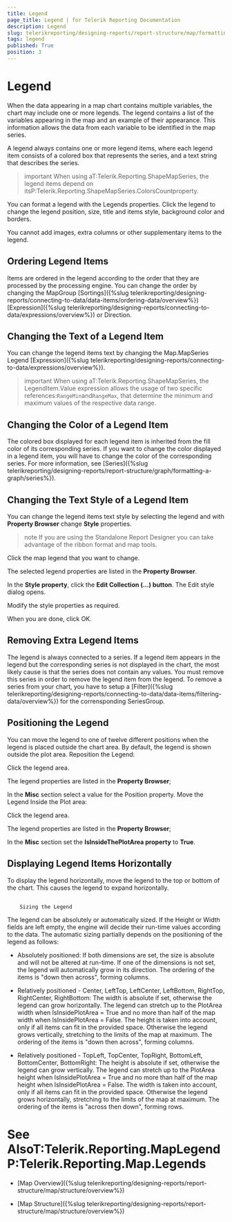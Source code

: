 ```yaml
---
title: Legend
page_title: Legend | for Telerik Reporting Documentation
description: Legend
slug: telerikreporting/designing-reports/report-structure/map/formatting-a-map/legend
tags: legend
published: True
position: 3
---
```


# Legend



When the data appearing in a map chart contains multiple variables, the chart may include one or more legends.
        The legend contains a list of the variables appearing in the map and an example of their appearance.
        This information allows the data from each variable to be identified in the map series.
      

A legend always contains one or more legend items, where each legend item consists of a colored box that represents the series,
        and a text string that describes the series.
      

>important When using aT:Telerik.Reporting.ShapeMapSeries, the legend items depend on itsP:Telerik.Reporting.ShapeMapSeries.ColorsCountproperty.
>


You can format a legend with the Legends properties.
        Click the legend to change the legend position, size, title and items style, background color and borders.
      

You cannot add images, extra columns or other supplementary items to the legend.
      

## Ordering Legend Items

Items are ordered in the legend according to the order that they are processed by the processing engine.
          You can change the order by changing the MapGroup [Sortings]({%slug telerikreporting/designing-reports/connecting-to-data/data-items/ordering-data/overview%})[Expression]({%slug telerikreporting/designing-reports/connecting-to-data/expressions/overview%}) or Direction.
        

## Changing the Text of a Legend Item

You can change the legend items text by changing the Map.MapSeries Legend [Expression]({%slug telerikreporting/designing-reports/connecting-to-data/expressions/overview%}).
        

>important When using aT:Telerik.Reporting.ShapeMapSeries, the LegendItem.Value expression allows the usage
            of two specific references:`RangeMin`and`RangeMax`, that determine the minimum and maximum values
            of the respective data range.
>


## Changing the Color of a Legend Item

The colored box displayed for each legend item is inherited from the fill color of its corresponding series.
          If you want to change the color displayed in a legend item, you will have to change the color of the corresponding series.
          For more information, see [Series]({%slug telerikreporting/designing-reports/report-structure/graph/formatting-a-graph/series%}).
        

## Changing the Text Style of a Legend Item

You can change the legend items text style by selecting the legend and with __Property Browser__ change __Style__ properties.
        

>note If you are using the Standalone Report Designer you can take advantage of the ribbon format and map tools.
>


Click the map legend that you want to change.

The selected legend properties are listed in the __Property Browser__.
                

In the __Style property__, click the __Edit Collection (…) button__. The Edit style dialog opens.                  
                

Modify the style properties as required.
                

When you are done, click OK.
                

## Removing Extra Legend Items

The legend is always connected to a series.
          If a legend item appears in the legend but the corresponding series is not displayed in the chart,
          the most likely cause is that the series does not contain any values.
          You must remove this series in order to remove the legend item from the legend.
          To remove a series from your chart, you have to setup a [Filter]({%slug telerikreporting/designing-reports/connecting-to-data/data-items/filtering-data/overview%}) for the corrensponding SeriesGroup.
        

## Positioning the Legend

You can move the legend to one of twelve different positions when the legend is placed outside the chart area.
          By default, the legend is shown outside the plot area.
        Reposition the Legend:

Click the legend area.

The legend properties are listed in the __Property Browser__;
                

In the __Misc__ section select a value for the Position property.
                Move the Legend Inside the Plot area:

Click the legend area.

The legend properties are listed in the __Property Browser__;
                

In the __Misc__ section set the __IsInsideThePlotArea property__ to __True__.
                

## Displaying Legend Items Horizontally

To display the legend horizontally, move the legend to the top or bottom of the chart. This causes the legend to expand horizontally.
        

## 
        Sizing the Legend
      

The legend can be absolutely or automatically sized.
          If the Height or Width fields are left empty, the engine will decide their run-time values according to the data.
          The automatic sizing partially depends on the positioning of the legend as follows:
        

* Absolutely positioned:
            If both dimensions are set, the size is absolute and will not be altered at run-time.
            If one of the dimensions is not set, the legend will automatically grow in its direction.
            The ordering of the items is "down then across", forming columns.
            

* Relatively positioned - Center, LeftTop, LeftCenter, LeftBottom, RightTop, RightCenter, RightBottom:
            The width is absolute if set, otherwise the legend can grow horizontally.
              The legend can stretch up to the PlotArea width when IsInsidePlotArea = True and no more than half of the map width when IsInsidePlotArea = False.
            The height is taken into account, only if all items can fit in the provided space.
              Otherwise the legend grows vertically, stretching to the limits of the map at maximum.
            The ordering of the items is "down then across", forming columns.
            

* Relatively positioned - TopLeft, TopCenter, TopRight, BottomLeft, BottomCenter, BottomRight:
            The height is absolute if set, otherwise the legend can grow vertically.
              The legend can stretch up to the PlotArea height when IsInsidePlotArea = True and no more than half of the map height when IsInsidePlotArea = False.
            The width is taken into account, only if all items can fit in the provided space.
              Otherwise the legend grows horizontally, stretching to the limits of the map at maximum.
            The ordering of the items is "across then down", forming rows.
            

# See AlsoT:Telerik.Reporting.MapLegendP:Telerik.Reporting.Map.Legends

 * [Map Overview]({%slug telerikreporting/designing-reports/report-structure/map/structure/overview%})

 * [Map Structure]({%slug telerikreporting/designing-reports/report-structure/map/structure/overview%})

